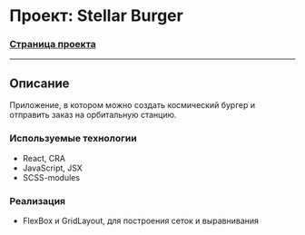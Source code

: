 # Проект: Stellar Burger
### __[Страница проекта](https://dannylawn.github.io/react-burger "Перейти на сайт")__ 
------
 
## Описание
Приложение, в котором можно создать космический бургер и отправить заказ на орбитальную станцию. 
 

### Используемые технологии
- React, CRA
- JavaScript, JSX
- SCSS-modules

### Реализация
- FlexBox и GridLayout, для построения сеток и выравнивания
 

